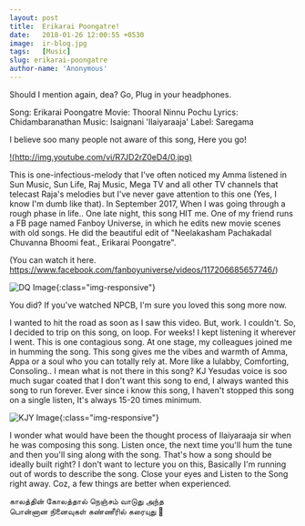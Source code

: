 ```yaml
---
layout: post
title:  Erikarai Poongatre! 
date:   2018-01-26 12:00:55 +0530
image:  ir-blog.jpg
tags:   [Music]
slug: erikarai-poongatre
author-name: 'Anonymous'
---
```


Should I mention again, dea? Go, Plug in your headphones.

Song: Erikarai Poongatre
Movie: Thooral Ninnu Pochu
Lyrics: Chidambaranathan
Music: Isaignani 'Ilaiyaraaja'
Label: Saregama 

I believe soo many people not aware of this song, Here you go!

[!(http://img.youtube.com/vi/R7JD2rZ0eD4/0.jpg)](http://www.youtube.com/watch?v=R7JD2rZ0eD4 "")

This is one-infectious-melody that I've often noticed my Amma listened in Sun Music, Sun Life, Raj Music, Mega TV and all other TV channels that telecast Raja's melodies but I've never gave attention to this one (Yes, I know I'm dumb like that). In September 2017, When I was going through a rough phase in life.. One late night, this song HIT me. One of my friend runs a FB page named Fanboy Universe, in which he edits new movie scenes with old songs. He did the beautiful edit of "Neelakasham Pachakadal Chuvanna Bhoomi feat., Erikarai Poongatre". 

(You can watch it here. https://www.facebook.com/fanboyuniverse/videos/117206685657746/)

![DQ Image](https://pattukkaaran.in/img/dq-img.png){:class="img-responsive"}

You did? If you've watched NPCB, I'm sure you loved this song more now.

I wanted to hit the road as soon as I saw this video. But, work. I couldn't. So, I decided to trip on this song, on loop. For weeks! I kept listening it wherever I went. This is one contagious song. At one stage, my colleagues joined me in humming the song. This song gives me the vibes and warmth of Amma, Appa or a soul who you can totally rely at. More like a lulabby, Comforting, Consoling.. I mean what is not there in this song? KJ Yesudas voice is soo much sugar coated that I don't want this song to end, I always wanted this song to run forever. Ever since i know this song, I haven't stopped this song on a single listen, It's always 15-20 times minimum. 

![KJY Image](https://pattukkaaran.in/img/kj-img.png){:class="img-responsive"}

I wonder what would have been the thought process of Ilaiyaraaja sir when he was composing this song. Listen once, the next time you'll hum the tune and then you'll sing along with the song. That's how a song should be ideally built right? I don't want to lecture you on this, Basically I'm running out of words to describe the song. Close your eyes and Listen to the Song right away. Coz, a few things are better when experienced. 

காலத்தின் கோலத்தால் நெஞ்சம் வாடுது அந்த  
பொன்னான நினைவுகள் கண்ணீரில் கரையுது 🙂
